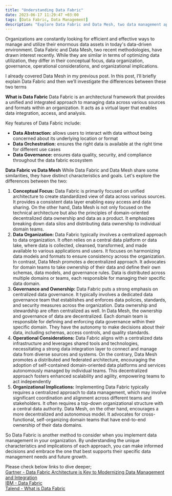 ```yaml
---
title: "Understanding Data Fabric"
date: 2023-06-17 11:29:47 +03:00
tags: [Data Fabric, Data Management]
description: "Explore Data Fabric and Data Mesh, two data management approaches. Understand their differences and choose the right one for your organization. #datafabric #datamesh"
---
```


Organizations are constantly looking for efficient and effective ways to manage and utilize their enormous data assets in today's data-driven environment. Data Fabric and Data Mesh, two recent methodologies, have drawn interest recently. While they are similar in terms of optimizing data utilization, they differ in their conceptual focus, data organization, governance, operational considerations, and organizational implications.

I already covered Data Mesh in my previous post. In this post, I’ll briefly explain Data Fabric and then we’ll investigate the differences between these two terms

**What is Data Fabric**
Data Fabric is an architectural framework that provides a unified and integrated approach to managing data across various sources and formats within an organization. It acts as a virtual layer that enables data integration, access, and analysis.

Key features of Data Fabric include: 

- **Data Abstraction:** allows users to interact with data without being concerned about its underlying location or format
- **Data Orchestration:** ensures the right data is available at the right time for different use cases
- **Data Governance:** ensures data quality, security, and compliance throughout the data fabric ecosystem

**Data Fabric vs Data Mesh**
While Data Fabric and Data Mesh share some similarities, they have distinct characteristics and goals. Let's explore the differences between the two:
1. **Conceptual Focus:** Data Fabric is primarily focused on unified architecture to create standardized view of data across various sources. It provides a consistent data layer enabling easy access and data sharing. On the other hand, Data Mesh is not only focused on the technical architecture but also the principles of domain-oriented decentralized data ownership and data as a product. It emphasizes breaking down data silos and distributing data ownership to individual domain teams.
2. **Data Organization:** Data Fabric typically involves a centralized approach to data organization. It often relies on a central data platform or data lake, where data is collected, cleansed, transformed, and made available to various applications and users. It focuses on harmonizing data models and formats to ensure consistency across the organization. In contrast, Data Mesh promotes a decentralized approach. It advocates for domain teams to take ownership of their data and define their own schemas, data models, and governance rules. Data is distributed across multiple domains or teams, each responsible for managing their specific data domain.
3. **Governance and Ownership:** Data Fabric puts a strong emphasis on centralized data governance. It typically involves a dedicated data governance team that establishes and enforces data policies, standards, and security measures across the organization. Data ownership and stewardship are often centralized as well. In Data Mesh, the ownership and governance of data are decentralized. Each domain team is responsible for defining and enforcing data governance within their specific domain. They have the autonomy to make decisions about their data, including schemas, access controls, and quality standards.
4. **Operational Considerations:** Data Fabric aligns with a centralized data infrastructure and leverages shared tools and technologies, necessitating a strong data integration layer to connect and manage data from diverse sources and systems. On the contrary, Data Mesh promotes a distributed and federated architecture, encouraging the adoption of self-contained domain-oriented data platforms and services autonomously managed by individual teams. This decentralized approach fosters enhanced scalability and agility, empowering teams to act independently
5. **Organizational Implications:** Implementing Data Fabric typically requires a centralized approach to data management, which may involve significant coordination and alignment across different teams and stakeholders. It often requires a top-down organizational structure with a central data authority. Data Mesh, on the other hand, encourages a more decentralized and autonomous model. It advocates for cross-functional, self-organizing domain teams that have end-to-end ownership of their data domains.

So Data Fabric is another method to consider when you implement data management in your organization. By understanding the unique characteristics and implications of each approach, you can make informed decisions and embrace the one that best supports their specific data management needs and future growth.

Please check below links to dive deeper;  
[Gartner - Data Fabric Architecture is Key to Modernizing Data Management and Integration](https://www.gartner.com/smarterwithgartner/data-fabric-architecture-is-key-to-modernizing-data-management-and-integration)  
[IBM - Data Fabric](https://www.ibm.com/topics/data-fabric)  
[Talend - What is Data Fabric](https://www.talend.com/resources/what-is-data-fabric/)  